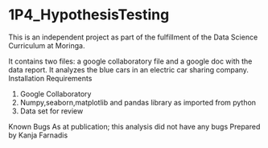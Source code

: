 # 1P4_HypothesisTesting
This is an independent project as part of the fulfillment of the Data Science Curriculum at Moringa. 

It contains two files: a google collaboratory file and a google doc with the data report. 
It analyzes the blue cars in an electric car sharing company.
Installation Requirements
1. Google Collaboratory 
2. Numpy,seaborn,matplotlib and pandas library as imported from python 
3. Data set for review

Known Bugs As at publication; this analysis did not have any bugs
Prepared by Kanja Farnadis 
